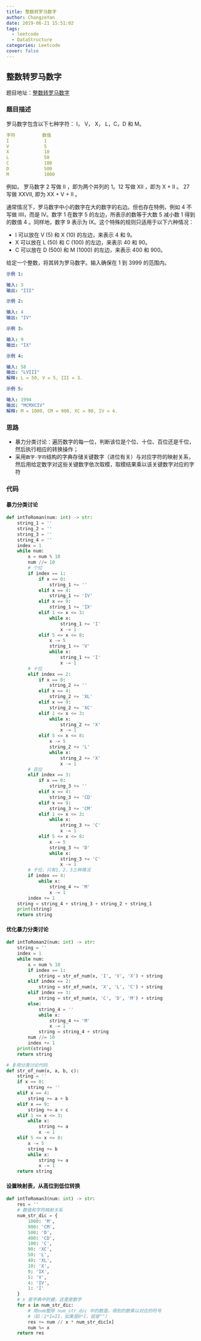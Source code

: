 ```yaml
---
title: 整数转罗马数字
author: ChangzeYan
date: 2019-06-21 15:51:02
tags:
  - leetcode
  - DataStructure
categories: Leetcode
cover: false
---
```


## 整数转罗马数字
题目地址：[整数转罗马数字](https://leetcode-cn.com/problems/integer-to-roman/)

### 题目描述
罗马数字包含以下七种字符： I， V， X， L，C，D 和 M。
```yaml
字符          数值
I             1
V             5
X             10
L             50
C             100
D             500
M             1000
```
例如， 罗马数字 2 写做 II ，即为两个并列的 1。12 写做 XII ，即为 X + II 。 27 写做  XXVII, 即为 XX + V + II 。

通常情况下，罗马数字中小的数字在大的数字的右边。但也存在特例，例如 4 不写做 IIII，而是 IV。数字 1 在数字 5 的左边，所表示的数等于大数 5 减小数 1 得到的数值 4 。同样地，数字 9 表示为 IX。这个特殊的规则只适用于以下六种情况：
- I 可以放在 V (5) 和 X (10) 的左边，来表示 4 和 9。
- X 可以放在 L (50) 和 C (100) 的左边，来表示 40 和 90。
- C 可以放在 D (500) 和 M (1000) 的左边，来表示 400 和 900。

给定一个整数，将其转为罗马数字。输入确保在 1 到 3999 的范围内。
```yaml
示例 1:

输入: 3
输出: "III"

示例 2:

输入: 4
输出: "IV"

示例 3:

输入: 9
输出: "IX"

示例 4:

输入: 58
输出: "LVIII"
解释: L = 50, V = 5, III = 3.

示例 5:

输入: 1994
输出: "MCMXCIV"
解释: M = 1000, CM = 900, XC = 90, IV = 4.
```

### 思路
- 暴力分类讨论：遍历数字的每一位，判断该位是个位、十位、百位还是千位，然后执行相应的转换操作；
- 采用`数字-字符`结构的字典存储关键数字（进位有关）与对应字符的映射关系，然后用给定数字对这些关键数字依次取模，取模结果乘以该关键数字对应的字符

### 代码
#### 暴力分类讨论
```python
def intToRoman(num: int) -> str:
    string_1 = ''
    string_2 = ''
    string_3 = ''
    string_4 = ''
    index = 1
    while num:
        x = num % 10
        num //= 10
        # 个位
        if index == 1:
            if x == 0:
                string_1 += ''
            elif x == 4:
                string_1 += 'IV'
            elif x == 9:
                string_1 += 'IX'
            elif 1 <= x <= 3:
                while x:
                    string_1 += 'I'
                    x -= 1
            elif 5 <= x <= 8:
                x -= 5
                string_1 += 'V'
                while x:
                    string_1 += 'I'
                    x -= 1
        # 十位
        elif index == 2:
            if x == 0:
                string_2 += ''
            elif x == 4:
                string_2 += 'XL'
            elif x == 9:
                string_2 += 'XC'
            elif 1 <= x <= 3:
                while x:
                    string_2 += 'X'
                    x -= 1
            elif 5 <= x <= 8:
                x -= 5
                string_2 += 'L'
                while x:
                    string_2 += 'X'
                    x -= 1
        # 百位
        elif index == 3:
            if x == 0:
                string_3 += ''
            elif x == 4:
                string_3 += 'CD'
            elif x == 9:
                string_3 += 'CM'
            elif 1 <= x <= 3:
                while x:
                    string_3 += 'C'
                    x -= 1
            elif 5 <= x <= 8:
                x -= 5
                string_3 += 'D'
                while x:
                    string_3 += 'C'
                    x -= 1
        # 千位，只有1，2，3三种情况
        if index == 4:
            while x:
                string_4 += 'M'
                x -= 1
        index += 1
    string = string_4 + string_3 + string_2 + string_1
    print(string)
    return string
```
#### 优化暴力分类讨论
```python
def intToRoman2(num: int) -> str:
    string = ''
    index = 1
    while num:
        x = num % 10
        if index == 1:
            string = str_of_num(x, 'I', 'V', 'X') + string
        elif index == 2:
            string = str_of_num(x, 'X', 'L', 'C') + string
        elif index == 3:
            string = str_of_num(x, 'C', 'D', 'M') + string
        else:
            string_4 = ''
            while x:
                string_4 += 'M'
                x -= 1
            string = string_4 + string
        num //= 10
        index += 1
    print(string)
    return string

# 复用分类讨论代码
def str_of_num(x, a, b, c):
    string = ''
    if x == 0:
        string += ''
    elif x == 4:
        string += a + b
    elif x == 9:
        string += a + c
    elif 1 <= x <= 3:
        while x:
            string += a
            x -= 1
    elif 5 <= x <= 8:
        x -= 5
        string += b
        while x:
            string += a
            x -= 1
    return string
```
#### 设置映射表，从高位到低位转换
```python
def intToRoman3(num: int) -> str:
    res = ''
    # 数值和字符映射关系
    num_str_dic = {
        1000: 'M',
        900: 'CM',
        500: 'D',
        400: 'CD',
        100: 'C',
        90: 'XC',
        50: 'L',
        40: 'XL',
        10: 'X',
        9: 'IX',
        5: 'V',
        4: 'IV',
        1: 'I'
    }
    # x 是字典中的健，这里是数字
    for x in num_str_dic:
        # 用num整除 num_str_dic 中的数值，得到的数乘以对应的符号
        #（如：2*I=II，如果是0*I，就是""）
        res += num // x * num_str_dic[x]
        num %= x
    return res
```
